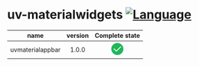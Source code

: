 # uv-materialwidgets [![Language](https://img.shields.io/badge/language-c++-brightgreen.svg)](https://github.com/crucal-crucal/uv-materialwidgets.git)
|       name       | version |               Complete state               |
|:----------------:|:-------:|:------------------------------------------:|
| uvmaterialappbar |  1.0.0  | ![checked](./mdresource/finished_16px.svg) |